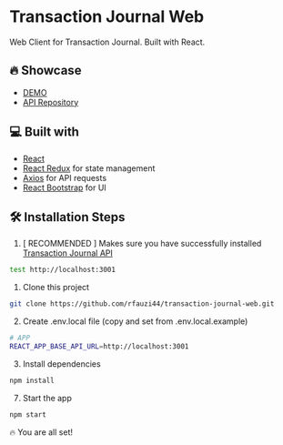 # Transaction Journal Web

Web Client for Transaction Journal. Built with React.

## 🔥 Showcase

- [DEMO](https://transaction-journal-web.vercel.app)
- [API Repository](https://github.com/rfauzi44/transaction-journal-api)

## 💻 Built with

- [React](https://github.com/facebook/react)
- [React Redux](https://github.com/reduxjs/react-redux) for state management
- [Axios](https://github.com/axios/axios) for API requests
- [React Bootstrap](https://github.com/react-bootstrap/) for UI



## 🛠️ Installation Steps

1. [ RECOMMENDED ] Makes sure you have successfully installed [Transaction Journal API](https://github.com/rfauzi44/transaction-journal-api)

```bash
test http://localhost:3001
```

1. Clone this project

```bash
git clone https://github.com/rfauzi44/transaction-journal-web.git
```

2. Create .env.local file (copy and set from .env.local.example)

```bash
# APP
REACT_APP_BASE_API_URL=http://localhost:3001
```

3. Install dependencies

```bash
npm install
```

7. Start the app

```bash
npm start
```

🔥 You are all set!
